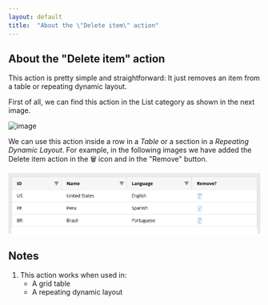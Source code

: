 ```yaml
---
layout: default
title:  "About the \"Delete item\" action"
---
```


## About the "Delete item" action

This action is pretty simple and straightforward: It just removes an item from a table or repeating dynamic layout. 

First of all, we can find this action in the List category as shown in the next image.

![image](https://user-images.githubusercontent.com/19811297/141845370-be3a5538-aada-429b-8b5d-c5be8579be58.png)

We can use this action inside a row in a _Table_ or a section in a _Repeating Dynamic Layout_. For example, in the following images we have added the Delete item action in the 🗑 icon and in the "Remove" button. 

![image](https://github.com/dfrankmv/pegablog/blob/gh-pages/img/SMYeIXpBrj.gif)

## Notes
1. This action works when used in:
    - A grid table
    - A repeating dynamic layout



